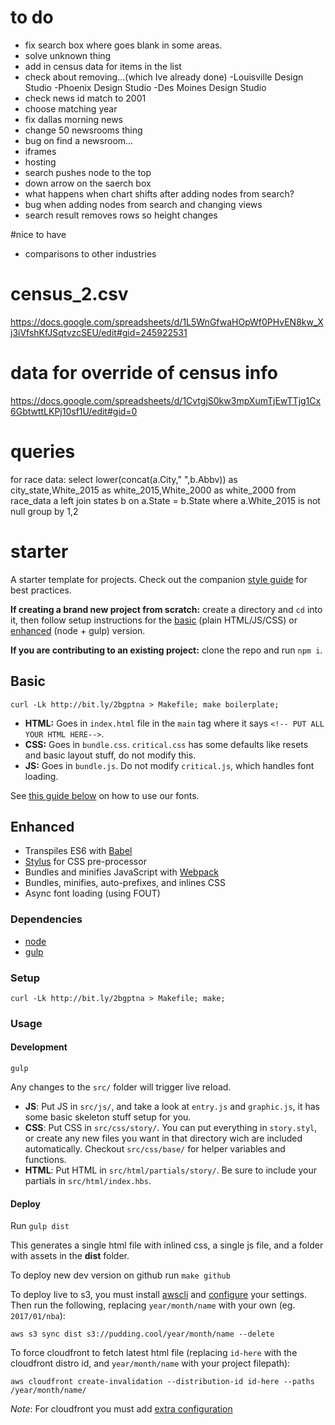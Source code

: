 <!--

clarify census data
-->

# to do

* fix search box where goes blank in some areas.
* solve unknown thing
* add in census data for items in the list
* check about removing...(which Ive already done)
    -Louisville Design Studio
    -Phoenix Design Studio
    -Des Moines Design Studio
* check news id match to 2001
* choose matching year
* fix dallas morning news
* change 50 newsrooms thing
* bug on find a newsroom...
* iframes
* hosting
* search pushes node to the top
* down arrow on the saerch box
* what happens when chart shifts after adding nodes from search?
* bug when adding nodes from search and changing views
* search result removes rows so height changes

#nice to have
* comparisons to other industries


# census_2.csv
https://docs.google.com/spreadsheets/d/1L5WnGfwaHOpWf0PHvEN8kw_Xj3iVfshKfJSqtvzcSEU/edit#gid=245922531

# data for override of census info

https://docs.google.com/spreadsheets/d/1CvtgjS0kw3mpXumTjEwTTjg1Cx6GbtwttLKPj10sf1U/edit#gid=0

# queries

for race data:
select lower(concat(a.City," ",b.Abbv)) as city_state,White_2015 as white_2015,White_2000 as white_2000
from race_data a
left join states b
on a.State = b.State
where a.White_2015 is not null
group by 1,2


# starter

A starter template for projects. Check out the companion [style guide](https://polygraph-cool.github.io/starter) for best practices.

**If creating a brand new project from scratch:** create a directory and `cd` into it, then follow setup instructions for the [basic](#basic) (plain HTML/JS/CSS) or [enhanced](#enhanced) (node + gulp) version.

**If you are contributing to an existing project:** clone the repo and run `npm i`.

## Basic
```
curl -Lk http://bit.ly/2bgptna > Makefile; make boilerplate;
```

* **HTML:** Goes in `index.html` file in the `main` tag where it says `<!-- PUT ALL YOUR HTML HERE-->`.
* **CSS:** Goes in `bundle.css`. `critical.css` has some defaults like resets and basic layout stuff, do not modify this.
* **JS:** Goes in `bundle.js`. Do not modify `critical.js`, which handles font loading.

See [this guide below](fonts) on how to use our fonts.

## Enhanced
* Transpiles ES6 with [Babel](http://babeljs.io)
* [Stylus](http://stylus-lang.com/) for CSS pre-processor
* Bundles and minifies JavaScript with [Webpack](http://webpack.js.org)
* Bundles, minifies, auto-prefixes, and inlines CSS
* Async font loading (using FOUT)

### Dependencies
* [node](http://nodejs.org)
* [gulp](http://gulpjs.com)

### Setup

```
curl -Lk http://bit.ly/2bgptna > Makefile; make;
```

### Usage

#### Development
`gulp`

Any changes to the `src/` folder will trigger live reload.

* **JS**: Put JS in `src/js/`, and take a look at `entry.js` and `graphic.js`, it has some basic skeleton stuff setup for you.
* **CSS**: Put CSS in `src/css/story/`. You can put everything in `story.styl`, or create any new files you want in that directory wich are included automatically. Checkout `src/css/base/` for helper variables and functions.
* **HTML**: Put HTML in `src/html/partials/story/`. Be sure to include your partials in `src/html/index.hbs`.

#### Deploy
Run `gulp dist`

This generates a single html file with inlined css, a single js file, and a folder with assets in the **dist** folder.

To deploy new dev version on github run `make github`

To deploy live to s3, you must install [awscli](https://aws.amazon.com/cli/) and [configure](http://docs.aws.amazon.com/cli/latest/reference/configure/index.html) your settings. Then run the following, replacing  `year/month/name` with your own (eg. `2017/01/nba`):

`aws s3 sync dist s3://pudding.cool/year/month/name --delete`

To force cloudfront to fetch latest html file (replacing `id-here` with the cloudfront distro id, and `year/month/name` with your project filepath):

`aws cloudfront create-invalidation --distribution-id id-here --paths /year/month/name/`

*Note*: For cloudfront you must add [extra configuration](http://docs.aws.amazon.com/cli/latest/reference/cloudfront/create-invalidation.html)
